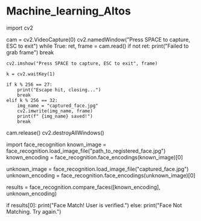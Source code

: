 # Machine_learning_Altos

import cv2

cam = cv2.VideoCapture(0)
cv2.namedWindow("Press SPACE to capture, ESC to exit")
while True:
    ret, frame = cam.read()
    if not ret:
        print("Failed to grab frame")
        break

    cv2.imshow("Press SPACE to capture, ESC to exit", frame)

    k = cv2.waitKey(1)

    if k % 256 == 27:
        print("Escape hit, closing...")
        break
    elif k % 256 == 32:
        img_name = "captured_face.jpg"
        cv2.imwrite(img_name, frame)
        print(f" {img_name} saved!")
        break

cam.release()
cv2.destroyAllWindows()

import face_recognition
known_image = face_recognition.load_image_file("path_to_registered_face.jpg")
known_encoding = face_recognition.face_encodings(known_image)[0]

unknown_image = face_recognition.load_image_file("captured_face.jpg")
unknown_encoding = face_recognition.face_encodings(unknown_image)[0]

results = face_recognition.compare_faces([known_encoding], unknown_encoding)

if results[0]:
    print("Face Match! User is verified.")
else:
    print("Face Not Matching. Try again.")
